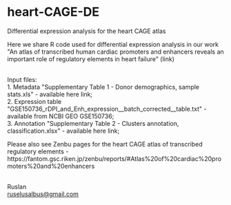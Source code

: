 # heart-CAGE-DE
<p>Differential expression analysis for the heart CAGE atlas</p>

<p>Here we share R code used for differential expression analysis in our work
"An atlas of transcribed human cardiac promoters and enhancers reveals an important role of regulatory elements in heart failure"
(link)</p>

<br>Input files:
<br>1. Metadata "Supplementary Table 1 - Donor demographics, sample stats.xls" - available here link;
<br>2. Expression table "GSE150736_rDPI_and_Enh_expression__batch_corrected__table.txt" - available from NCBI GEO GSE150736;
<br>3. Annotation "Supplementary Table 2 - Clusters annotation, classification.xlsx" - available here link;

<p> Please also see Zenbu pages for the heart CAGE atlas of transcribed regulatory elements - https://fantom.gsc.riken.jp/zenbu/reports/#Atlas%20of%20cardiac%20promoters%20and%20enhancers</p>

<br> Ruslan
<br> ruselusalbus@gmail.com
